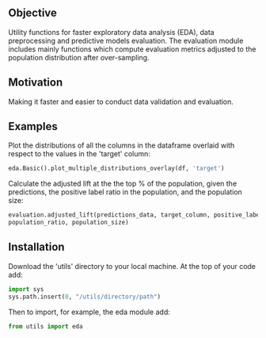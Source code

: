 
## Objective

Utility functions for faster exploratory data analysis (EDA), data preprocessing and predictive models evaluation. 
The evaluation module includes mainly functions which compute evaluation metrics adjusted to the population distribution after over-sampling.

## Motivation

Making it faster and easier to conduct data validation and evaluation. 

## Examples

Plot the distributions of all the columns in the dataframe overlaid with respect to the values in the 'target' column:
```python
eda.Basic().plot_multiple_distributions_overlay(df, 'target')
```

Calculate the adjusted lift at the the top % of the population, given the predictions, the positive label ratio in the population, and the population size:

```python
evaluation.adjusted_lift(predictions_data, target_column, positive_label, top_perc_of_population, 
population_ratio, population_size)
```

## Installation

Download the 'utils' directory to your local machine.
At the top of your code add:
```python
import sys
sys.path.insert(0, "/utils/directory/path")
```
Then to import, for example, the eda module add:
```python
from utils import eda
```
